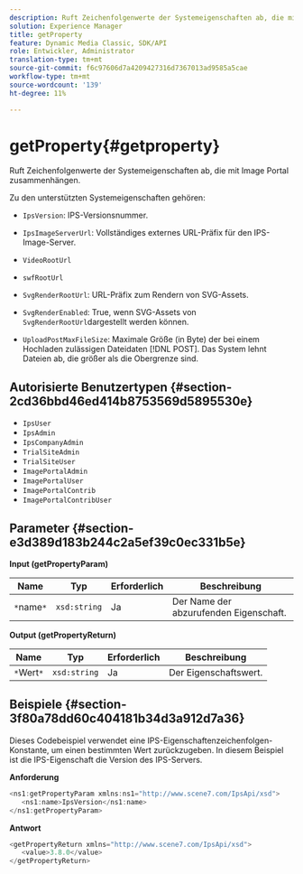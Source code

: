 ```yaml
---
description: Ruft Zeichenfolgenwerte der Systemeigenschaften ab, die mit Image Portal zusammenhängen.
solution: Experience Manager
title: getProperty
feature: Dynamic Media Classic, SDK/API
role: Entwickler, Administrator
translation-type: tm+mt
source-git-commit: f6c97606d7a4209427316d7367013ad9585a5cae
workflow-type: tm+mt
source-wordcount: '139'
ht-degree: 11%

---
```



# getProperty{#getproperty}

Ruft Zeichenfolgenwerte der Systemeigenschaften ab, die mit Image Portal zusammenhängen.

Zu den unterstützten Systemeigenschaften gehören:

* `IpsVersion`: IPS-Versionsnummer.
* `IpsImageServerUrl`: Vollständiges externes URL-Präfix für den IPS-Image-Server.
* `VideoRootUrl`
* `swfRootUrl`
* `SvgRenderRootUrl`: URL-Präfix zum Rendern von SVG-Assets.
* `SvgRenderEnabled`: True, wenn SVG-Assets von  `SvgRenderRootUrl`dargestellt werden können.

* `UploadPostMaxFileSize`: Maximale Größe (in Byte) der bei einem Hochladen zulässigen Dateidaten  [!DNL POST]. Das System lehnt Dateien ab, die größer als die Obergrenze sind.

## Autorisierte Benutzertypen {#section-2cd36bbd46ed414b8753569d5895530e}

* `IpsUser`
* `IpsAdmin`
* `IpsCompanyAdmin`
* `TrialSiteAdmin`
* `TrialSiteUser`
* `ImagePortalAdmin`
* `ImagePortalUser`
* `ImagePortalContrib`
* `ImagePortalContribUser`

## Parameter {#section-e3d389d183b244c2a5ef39c0ec331b5e}

**Input (getPropertyParam)**

| Name | Typ | Erforderlich | Beschreibung |
|---|---|---|---|
| `*`name`*` | `xsd:string` | Ja | Der Name der abzurufenden Eigenschaft. |

**Output (getPropertyReturn)**

| Name | Typ | Erforderlich | Beschreibung |
|---|---|---|---|
| `*`Wert`*` | `xsd:string` | Ja | Der Eigenschaftswert. |

## Beispiele {#section-3f80a78dd60c404181b34d3a912d7a36}

Dieses Codebeispiel verwendet eine IPS-Eigenschaftenzeichenfolgen-Konstante, um einen bestimmten Wert zurückzugeben. In diesem Beispiel ist die IPS-Eigenschaft die Version des IPS-Servers.

**Anforderung**

```java
<ns1:getPropertyParam xmlns:ns1="http://www.scene7.com/IpsApi/xsd">
   <ns1:name>IpsVersion</ns1:name>
</ns1:getPropertyParam>
```

**Antwort**

```java
<getPropertyReturn xmlns="http://www.scene7.com/IpsApi/xsd">
   <value>3.8.0</value>
</getPropertyReturn>
```

